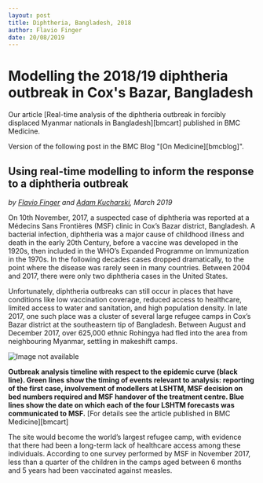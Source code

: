 ```yaml
---
layout: post
title: Diphtheria, Bangladesh, 2018
author: Flavio Finger
date: 20/08/2019
---
```


# Modelling the 2018/19 diphtheria outbreak in Cox's Bazar, Bangladesh

Our article [Real-time analysis of the diphtheria outbreak in forcibly displaced Myanmar nationals in Bangladesh][bmcart] published in BMC Medicine.

Version of the following post in the BMC Blog "[On Medicine][bmcblog]".

## Using real-time modelling to inform the response to a diphtheria outbreak

_by [Flavio Finger](https://www.lshtm.ac.uk/aboutus/people/finger.flavio) and [Adam Kucharski](https://www.lshtm.ac.uk/aboutus/people/kucharski.adam), March 2019_


On 10th November, 2017, a suspected case of diphtheria was reported at a Médecins Sans Frontières (MSF) clinic in Cox’s Bazar district, Bangladesh. A bacterial infection, diphtheria was a major cause of childhood illness and death in the early 20th Century, before a vaccine was developed in the 1920s, then included in the WHO’s Expanded Programme on Immunization in the 1970s. In the following decades cases dropped dramatically, to the point where the disease was rarely seen in many countries. Between 2004 and 2017, there were only two diphtheria cases in the United States.

Unfortunately, diphtheria outbreaks can still occur in places that have conditions like low vaccination coverage, reduced access to healthcare, limited access to water and sanitation, and high population density. In late 2017, one such place was a cluster of several large refugee camps in Cox’s Bazar district at the southeastern tip of Bangladesh. Between August and December 2017, over 625,000 ethnic Rohingya had fled into the area from neighbouring Myanmar, settling in makeshift camps.

![Image not available](https://media.springernature.com/full/springer-static/image/art%3A10.1186%2Fs12916-019-1288-7/MediaObjects/12916_2019_1288_Fig1_HTML.png)

__Outbreak analysis timeline with respect to the epidemic curve (black line). Green lines show the timing of events relevant to analysis: reporting of the first case, involvement of modellers at LSHTM, MSF decision on bed numbers required and MSF handover of the treatment centre. Blue lines show the date on which each of the four LSHTM forecasts was communicated to MSF.__ [For details see the article published in BMC Medicine][bmcart]

The site would become the world’s largest refugee camp, with evidence that there had been a long-term lack of healthcare access among these individuals. According to one survey performed by MSF in November 2017, less than a quarter of the children in the camps aged between 6 months and 5 years had been vaccinated against measles.
